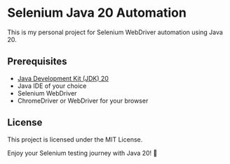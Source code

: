 # Selenium Java 20 Automation

This is my personal project for Selenium WebDriver automation using Java 20.

## Prerequisites

- [Java Development Kit (JDK) 20](https://www.oracle.com/java/technologies/javase-downloads.html)
- Java IDE of your choice
- Selenium WebDriver
- ChromeDriver or WebDriver for your browser

## License

This project is licensed under the MIT License.

Enjoy your Selenium testing journey with Java 20! 🚀
